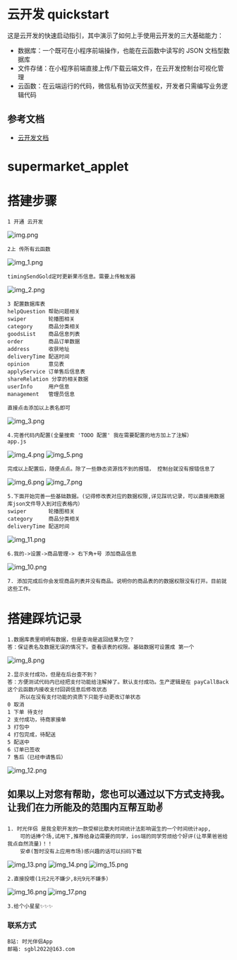 # 云开发 quickstart

这是云开发的快速启动指引，其中演示了如何上手使用云开发的三大基础能力：

- 数据库：一个既可在小程序前端操作，也能在云函数中读写的 JSON 文档型数据库
- 文件存储：在小程序前端直接上传/下载云端文件，在云开发控制台可视化管理
- 云函数：在云端运行的代码，微信私有协议天然鉴权，开发者只需编写业务逻辑代码

## 参考文档

- [云开发文档](https://developers.weixin.qq.com/miniprogram/dev/wxcloud/basis/getting-started.html)

# supermarket_applet

# 搭建步骤
    1 开通 云开发
![img.png](img.png)

    2上 传所有云函数

![img_1.png](img_1.png)

    timingSendGold定时更新果币信息。需要上传触发器

![img_2.png](img_2.png)

    3 配置数据库表       
    helpQuestion 帮助问题相关
    swiper       轮播图相关
    category     商品分类相关
    goodsList    商品信息列表
    order        商品订单数据
    address      收获地址
    deliveryTime 配送时间
    opinion      意见表
    applyService 订单售后信息表
    shareRelation 分享的相关数据
    userInfo     用户信息
    management   管理员信息

    直接点击添加以上表名即可
![img_3.png](img_3.png)

    4.完善代码内配置(全量搜索 'TODO 配置' 我在需要配置的地方加上了注解）
    app.js 
![img_4.png](img_4.png)
![img_5.png](img_5.png)

    完成以上配置后，随便点点。除了一些静态资源找不到的报错， 控制台就没有报错信息了
![img_6.png](img_6.png)
![img_7.png](img_7.png)

    5.下面开始完善一些基础数据。(记得修改表对应的数据权限,详见踩坑记录，可以直接用数据库json文件导入到对应表格内）
    swiper       轮播图相关
    category     商品分类相关
    deliveryTime 配送时间
![img_11.png](img_11.png)
    
    6.我的->设置->商品管理-> 右下角+号 添加商品信息
![img_10.png](img_10.png)
    
    7. 添加完成后你会发现商品列表并没有商品。说明你的商品表的的数据权限没有打开。目前就这些工作。


#   搭建踩坑记录
    1.数据库表里明明有数据，但是查询是返回结果为空？
    答：保证表名及数据无误的情况下。查看该表的权限。基础数据可设置成 第一个
![img_8.png](img_8.png)

    2.显示支付成功，但是在后台查不到？
    答：方便测试代码内已经把支付功能给注解掉了。默认支付成功。生产逻辑是在 payCallBack这个云函数内接收支付回调信息后修改状态
        所以在没有支付功能的资质下只能手动更改订单状态
    0 取消
    1 下单 待支付
    2 支付成功，待商家接单
    3 打包中
    4 打包完成，待配送
    5 配送中
    6 订单已签收
    7 售后（已经申请售后）
![img_12.png](img_12.png)

        
## 如果以上对您有帮助，您也可以通过以下方式支持我。让我们在力所能及的范围内互帮互助✌️
    1. 时光伴侣 是我全职开发的一款受柳比歇夫时间统计法影响诞生的一个时间统计app,
        可的话捧个场,试用下,推荐给身边需要的同学，ios端的同学劳烦给个好评(让苹果爸爸给我点自然流量)！！
        安卓(暂时没有上应用市场)感兴趣的话可以扫码下载
  ![img_13.png](img_13.png) ![img_14.png](img_14.png) ![img_15.png](img_15.png)

    2.直接投喂(1元2元不嫌少,8元9元不嫌多）
![img_16.png](img_16.png)       ![img_17.png](img_17.png)

    3.给个小星星✨✨✨

### 联系方式
    B站: 时光伴侣App
    邮箱: sgbl2022@163.com
    
